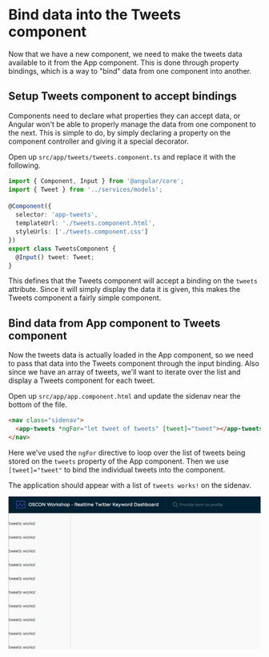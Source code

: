 # Bind data into the Tweets component

Now that we have a new component, we need to make the tweets data available to it from the App component. This is done through property bindings, which is a way to "bind" data from one component into another.

## Setup Tweets component to accept bindings

Components need to declare what properties they can accept data, or Angular won't be able to properly manage the data from one component to the next. This is simple to do, by simply declaring a property on the component controller and giving it a special decorator.

Open up `src/app/tweets/tweets.component.ts` and replace it with the following.

```typescript
import { Component, Input } from '@angular/core';
import { Tweet } from '../services/models';

@Component({
  selector: 'app-tweets',
  templateUrl: './tweets.component.html',
  styleUrls: ['./tweets.component.css']
})
export class TweetsComponent {
  @Input() tweet: Tweet;
}
```

This defines that the Tweets component will accept a binding on the `tweets` attribute. Since it will simply display the data it is given, this makes the Tweets component a fairly simple component.

## Bind data from App component to Tweets component

Now the tweets data is actually loaded in the App component, so we need to pass that data into the Tweets component through the input binding. Also since we have an array of tweets, we'll want to iterate over the list and display a Tweets component for each tweet.

Open up `src/app/app.component.html` and update the sidenav near the bottom of the file.

```html
<nav class="sidenav">
  <app-tweets *ngFor="let tweet of tweets" [tweet]="tweet"></app-tweets>
</nav>
```

Here we've used the `ngFor` directive to loop over the list of tweets being stored on the `tweets` property of the App component. Then we use `[tweet]="tweet"` to bind the individual tweets into the component.

The application should appear with a list of `tweets works!` on the sidenav.

![Binding data into Tweets component](bind-data.png)
